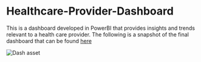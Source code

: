 # Healthcare-Provider-Dashboard
This is a dashboard developed in PowerBI that provides insights and trends relevant to a health care provider. The following is a snapshot of the final dashboard that can be found [here](https://github.com/mwang-cmn/Healthcare-Provider-Dashboard/blob/main/Healthcare_Provider%20Dashboard.pbix)

![Dash asset](https://github.com/mwang-cmn/Healthcare-Provider-Dashboard/assets/73072045/0a586b26-1ad6-4da2-b3db-8e55ff312beb)

